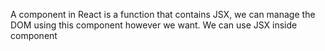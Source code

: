 A component in React is a function that contains JSX, we can manage the DOM using this component however we want.
We can use JSX inside component